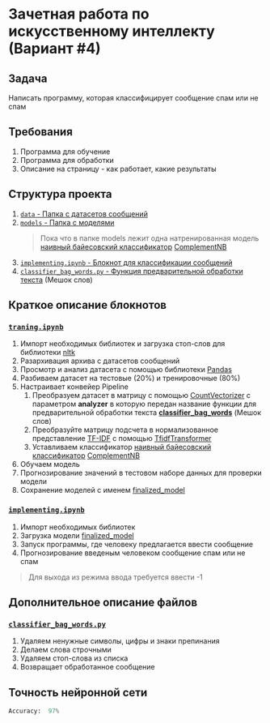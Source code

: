 # Зачетная работа по искусственному интеллекту (Вариант #4)

## Задача
Написать программу, которая классифицирует сообщение спам или не спам

## Требования
1. Программа для обучение
2. Программа для обработки
3. Описание на страницу - как работает, какие результаты

## Структура проекта
1. [`data` - Папка с датасетов сообщений](/data)
2. [`models` - Папка с моделями](/models)
    > Пока что в папке models лежит одна натренированная модель [наивный байесовский классификатор](https://en.wikipedia.org/wiki/Naive_Bayes_classifier) [ComplementNB](https://scikit-learn.org/stable/modules/generated/sklearn.naive_bayes.ComplementNB.html)
4. [`implementing.ipynb` - Блокнот для классификации сообщений](/implementing.ipynb)
5. [`classifier_bag_words.py` - Функция предварительной обработки текста](/classifier_bag_words.py) (Мешок слов)

## Краткое описание блокнотов

### [`traning.ipynb`](/training.ipynb)

1. Импорт необходимых библиотек и загрузка стоп-слов для библиотеки [nltk](https://www.nltk.org)
2. Разархивация архива с датасетов сообщений
3. Просмотр и анализ датасета с помощью библиотеки [Pandas](https://pandas.pydata.org)
4. Разбиваем датасет на тестовые (20%) и тренировочные (80%) 
5. Настраивает конвейер Pipeline
   1. Преобразуем датасет в матрицу с помощью [CountVectorizer](https://scikit-learn.org/stable/modules/generated/sklearn.feature_extraction.text.CountVectorizer.html) с параметром **analyzer** в которую передан название функции для предварительной обработки текста [**classifier_bag_words**](https://gitlab.com/ISU-Applied-Computer-Science/5th-semester/artificial-intelligence/messages-spam/-/blob/main/classifier_bag_words.py) (Мешок слов)
   2. Преобразуйте матрицу подсчета в нормализованное представление [TF-IDF](https://en.wikipedia.org/wiki/Tf–idf) с помощью [TfidfTransformer](https://scikit-learn.org/stable/modules/generated/sklearn.feature_extraction.text.TfidfTransformer.html)
   3. Уставливаем классификатор [наивный байесовский классификатор](https://en.wikipedia.org/wiki/Naive_Bayes_classifier) [ComplementNB](https://scikit-learn.org/stable/modules/generated/sklearn.naive_bayes.ComplementNB.html)
6. Обучаем модель
7. Прогнозирование значений в тестовом наборе данных для проверки модели
8. Сохранение моделей с именем [finalized_model](https://gitlab.com/ISU-Applied-Computer-Science/5th-semester/artificial-intelligence/messages-spam/-/tree/main/models)

### [`implementing.ipynb`](/implementing.ipynb)
1. Импорт необходимых библиотек 
2. Загрузка модели [finalized_model](https://gitlab.com/ISU-Applied-Computer-Science/5th-semester/artificial-intelligence/messages-spam/-/tree/main/models)
3. Запуск программы, где человеку предлагается ввести сообщение
4. Прогнозирование введеным человеком сообщение спам или не спам

> Для выхода из режима ввода требуется ввести -1

## Дополнительное описание файлов
### [`classifier_bag_words.py`](/classifier_bag_words.py)
1. Удаляем ненужные символы, цифры и знаки препинания
2. Делаем слова строчными
3. Удаляем стоп-слова из списка
4. Возвращает обработанное сообщение

## Точность нейронной сети
```python
Accuracy:  97%
```
